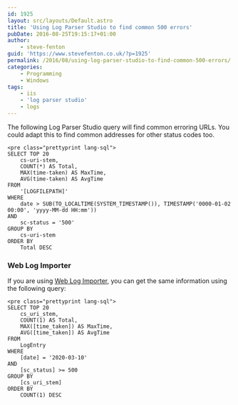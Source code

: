 ```yaml
---
id: 1925
layout: src/layouts/Default.astro
title: 'Using Log Parser Studio to find common 500 errors'
pubDate: 2016-08-25T19:15:17+01:00
author:
    - steve-fenton
guid: 'https://www.stevefenton.co.uk/?p=1925'
permalink: /2016/08/using-log-parser-studio-to-find-common-500-errors/
categories:
    - Programming
    - Windows
tags:
    - iis
    - 'log parser studio'
    - logs
---
```


The following Log Parser Studio query will find common erroring URLs. You could adapt this to find common addresses for other status codes too.

```
<pre class="prettyprint lang-sql">
SELECT TOP 20
    cs-uri-stem, 
    COUNT(*) AS Total, 
    MAX(time-taken) AS MaxTime, 
    AVG(time-taken) AS AvgTime
FROM
    '[LOGFILEPATH]'
WHERE
    date > SUB(TO_LOCALTIME(SYSTEM_TIMESTAMP()), TIMESTAMP('0000-01-02 00:00', 'yyyy-MM-dd HH:mm'))
AND
    sc-status = '500'
GROUP BY
    cs-uri-stem
ORDER BY
    Total DESC
```

### Web Log Importer

If you are using [Web Log Importer](https://www.stevefenton.co.uk/tag/web-log-importer/), you can get the same information using the following query:

```
<pre class="prettyprint lang-sql">
SELECT TOP 20
    cs_uri_stem, 
    COUNT(1) AS Total, 
    MAX([time_taken]) AS MaxTime, 
    AVG([time_taken]) AS AvgTime
FROM
    LogEntry
WHERE
    [date] = '2020-03-10'
AND
    [sc_status] >= 500
GROUP BY
    [cs_uri_stem]
ORDER BY
    COUNT(1) DESC
```